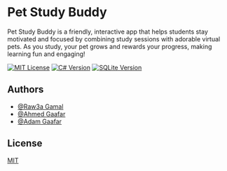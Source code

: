 # Pet Study Buddy

Pet Study Buddy is a friendly, interactive app that helps students stay motivated and focused by combining study sessions with adorable virtual pets. As you study, your pet grows and rewards your progress, making learning fun and engaging!

[![MIT License](https://img.shields.io/badge/License-MIT-green.svg)](https://choosealicense.com/licenses/mit/)&nbsp;[![C# Version](https://img.shields.io/badge/C%23-10.0-blue.svg)](https://docs.microsoft.com/en-us/dotnet/csharp/whats-new/csharp-10)&nbsp;[![SQLite Version](https://img.shields.io/badge/SQLite-3.41.2-orange.svg)](https://www.sqlite.org/index.html)



## Authors

- [@Raw3a Gamal](https://github.com/Raw3a-Gamal)
- [@Ahmed Gaafar](https://github.com/AGaafar7)
- [@Adam Gaafar](https://github.com/adamgaafar)


## License

[MIT](https://choosealicense.com/licenses/mit/)

